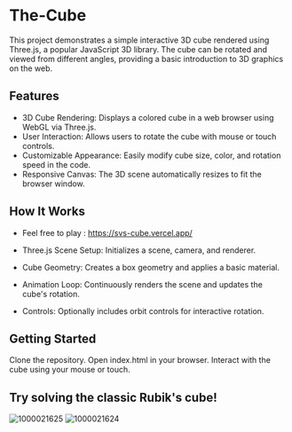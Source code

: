 # The-Cube

This project demonstrates a simple interactive 3D cube rendered using Three.js, a popular JavaScript 3D library. The cube can be rotated and viewed from different angles, providing a basic introduction to 3D graphics on the web.
## Features

- 3D Cube Rendering: Displays a colored cube in a web browser using WebGL via Three.js.
- User Interaction: Allows users to rotate the cube with mouse or touch controls.
- Customizable Appearance: Easily modify cube size, color, and rotation speed in the code.
- Responsive Canvas: The 3D scene automatically resizes to fit the browser window.

## How It Works

- Feel free to play : https://svs-cube.vercel.app/

- Three.js Scene Setup: Initializes a scene, camera, and renderer.
- Cube Geometry: Creates a box geometry and applies a basic material.
- Animation Loop: Continuously renders the scene and updates the cube's rotation.
- Controls: Optionally includes orbit controls for interactive rotation.

## Getting Started

Clone the repository.
Open index.html in your browser.
Interact with the cube using your mouse or touch.

## Try solving the classic Rubik's cube!
![1000021625](https://github.com/user-attachments/assets/59a1b17a-ae36-4da7-a10d-d0d06ecc8a57)
![1000021624](https://github.com/user-attachments/assets/cac70826-7dd9-4dc0-beaa-e56a9b486c57)

